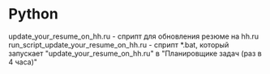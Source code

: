 # Python

update_your_resume_on_hh.ru - сприпт для обновления резюме на hh.ru
run_script_update_your_resume_on_hh.ru - сприпт *.bat, который запускает "update_your_resume_on_hh.ru" в "Планировщике задач (раз в 4 часа)"

